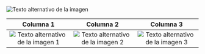![Texto alternativo de la imagen](https://raw.githubusercontent.com/thomasync/thomasync/main/headergitdark.gif#gh-dark-mode-only)

| Columna 1 | Columna 2 | Columna 3 |
| --------- | --------- | --------- |
| <div align="center"><img src="URL-de-la-imagen-1" alt="Texto alternativo de la imagen 1"></div> | <div align="center"><img src="URL-de-la-imagen-2" alt="Texto alternativo de la imagen 2"></div> | <div align="center"><img src="URL-de-la-imagen-3" alt="Texto alternativo de la imagen 3"></div> |

<style>
.column {
  display: flex;
  justify-content: center;
}
</style>



